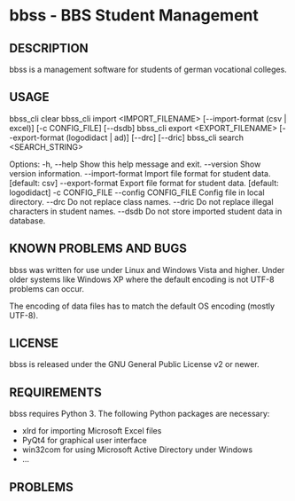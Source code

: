 bbss - BBS Student Management
=============================

DESCRIPTION
-----------
bbss is a management software for students of german vocational colleges.


USAGE
-----

  bbss_cli clear
  bbss_cli import <IMPORT_FILENAME> [--import-format (csv | excel)] [-c CONFIG_FILE] [--dsdb]
  bbss_cli export <EXPORT_FILENAME> [--export-format (logodidact | ad)] [--drc] [--dric]
  bbss_cli search <SEARCH_STRING>

Options:
  -h, --help            Show this help message and exit.
  --version             Show version information.
  --import-format       Import file format for student data. [default: csv]
  --export-format       Export file format for student data. [default: logodidact]
  -c CONFIG_FILE --config CONFIG_FILE
                        Config file in local directory.
  --drc                  Do not replace class names.
  --dric                 Do not replace illegal characters in student names.
  --dsdb                 Do not store imported student data in database.


KNOWN PROBLEMS AND BUGS
-----------------------
bbss was written for use under Linux and Windows Vista and higher. Under older
systems like Windows XP where the default encoding is not UTF-8 problems can
occur.

The encoding of data files has to match the default OS encoding (mostly UTF-8).


LICENSE
-------
bbss is released under the GNU General Public License v2 or newer.


REQUIREMENTS
------------
bbss requires Python 3. The following Python packages are necessary:
* xlrd for importing Microsoft Excel files
* PyQt4 for graphical user interface
* win32com for using Microsoft Active Directory under Windows
* ...


PROBLEMS
--------

